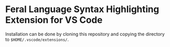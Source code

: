 # Feral Language Syntax Highlighting Extension for VS Code

Installation can be done by cloning this repository and copying the directory to `$HOME/.vscode/extensions/`.
